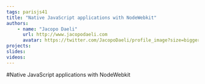 ```yaml
---
tags: parisjs41
title: "Native JavaScript applications with NodeWebkit"
authors:
    - name: "Jacopo Daeli"
      url: http://www.jacopodaeli.com
      avatar: https://twitter.com/JacopoDaeli/profile_image?size=bigger
projects:
slides:
videos:
---
```

#Native JavaScript applications with NodeWebkit
